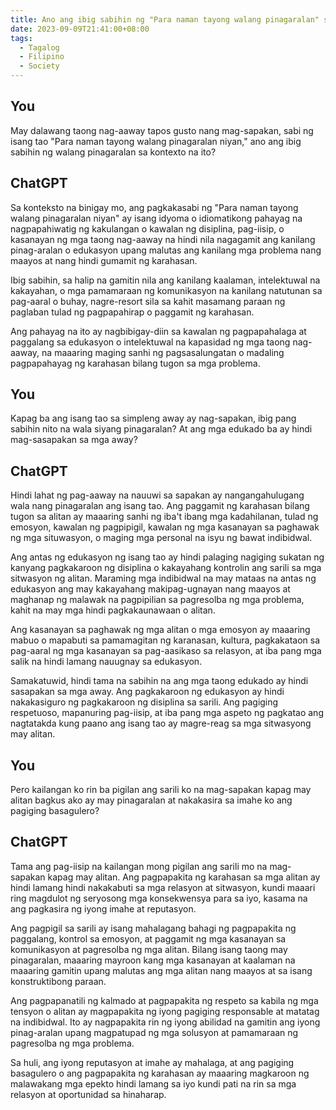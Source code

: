 ```yaml
---
title: Ano ang ibig sabihin ng "Para naman tayong walang pinagaralan" sa sapakan
date: 2023-09-09T21:41:00+08:00
tags:
  - Tagalog
  - Filipino
  - Society
---
```

## You
May dalawang taong nag-aaway tapos gusto nang mag-sapakan, sabi ng isang tao "Para naman tayong walang pinagaralan niyan," ano ang ibig sabihin ng walang pinagaralan sa kontexto na ito?

## ChatGPT
Sa konteksto na binigay mo, ang pagkakasabi ng "Para naman tayong walang pinagaralan niyan" ay isang idyoma o idiomatikong pahayag na nagpapahiwatig ng kakulangan o kawalan ng disiplina, pag-iisip, o kasanayan ng mga taong nag-aaway na hindi nila nagagamit ang kanilang pinag-aralan o edukasyon upang malutas ang kanilang mga problema nang maayos at nang hindi gumamit ng karahasan.

Ibig sabihin, sa halip na gamitin nila ang kanilang kaalaman, intelektuwal na kakayahan, o mga pamamaraan ng komunikasyon na kanilang natutunan sa pag-aaral o buhay, nagre-resort sila sa kahit masamang paraan ng paglaban tulad ng pagpapahirap o paggamit ng karahasan.

Ang pahayag na ito ay nagbibigay-diin sa kawalan ng pagpapahalaga at paggalang sa edukasyon o intelektuwal na kapasidad ng mga taong nag-aaway, na maaaring maging sanhi ng pagsasalungatan o madaling pagpapahayag ng karahasan bilang tugon sa mga problema.

## You
Kapag ba ang isang tao sa simpleng away ay nag-sapakan, ibig pang sabihin nito na wala siyang pinagaralan? At ang mga edukado ba ay hindi mag-sasapakan sa mga away?

## ChatGPT
Hindi lahat ng pag-aaway na nauuwi sa sapakan ay nangangahulugang wala nang pinagaralan ang isang tao. Ang paggamit ng karahasan bilang tugon sa alitan ay maaaring sanhi ng iba't ibang mga kadahilanan, tulad ng emosyon, kawalan ng pagpipigil, kawalan ng mga kasanayan sa paghawak ng mga situwasyon, o maging mga personal na isyu ng bawat indibidwal.

Ang antas ng edukasyon ng isang tao ay hindi palaging nagiging sukatan ng kanyang pagkakaroon ng disiplina o kakayahang kontrolin ang sarili sa mga sitwasyon ng alitan. Maraming mga indibidwal na may mataas na antas ng edukasyon ang may kakayahang makipag-ugnayan nang maayos at maghanap ng malawak na pagpipilian sa pagresolba ng mga problema, kahit na may mga hindi pagkakaunawaan o alitan.

Ang kasanayan sa paghawak ng mga alitan o mga emosyon ay maaaring mabuo o mapabuti sa pamamagitan ng karanasan, kultura, pagkakataon sa pag-aaral ng mga kasanayan sa pag-aasikaso sa relasyon, at iba pang mga salik na hindi lamang nauugnay sa edukasyon.

Samakatuwid, hindi tama na sabihin na ang mga taong edukado ay hindi sasapakan sa mga away. Ang pagkakaroon ng edukasyon ay hindi nakakasiguro ng pagkakaroon ng disiplina sa sarili. Ang pagiging respetuoso, mapanuring pag-iisip, at iba pang mga aspeto ng pagkatao ang nagtatakda kung paano ang isang tao ay magre-reag sa mga sitwasyong may alitan.

## You
Pero kailangan ko rin ba pigilan ang sarili ko na mag-sapakan kapag may alitan bagkus ako ay may pinagaralan at nakakasira sa imahe ko ang pagiging basagulero?

## ChatGPT
Tama ang pag-iisip na kailangan mong pigilan ang sarili mo na mag-sapakan kapag may alitan. Ang pagpapakita ng karahasan sa mga alitan ay hindi lamang hindi nakakabuti sa mga relasyon at sitwasyon, kundi maaari ring magdulot ng seryosong mga konsekwensya para sa iyo, kasama na ang pagkasira ng iyong imahe at reputasyon.

Ang pagpigil sa sarili ay isang mahalagang bahagi ng pagpapakita ng paggalang, kontrol sa emosyon, at paggamit ng mga kasanayan sa komunikasyon at pagresolba ng mga alitan. Bilang isang taong may pinagaralan, maaaring mayroon kang mga kasanayan at kaalaman na maaaring gamitin upang malutas ang mga alitan nang maayos at sa isang konstruktibong paraan.

Ang pagpapanatili ng kalmado at pagpapakita ng respeto sa kabila ng mga tensyon o alitan ay magpapakita ng iyong pagiging responsable at matatag na indibidwal. Ito ay nagpapakita rin ng iyong abilidad na gamitin ang iyong pinag-aralan upang magpatupad ng mga solusyon at pamamaraan ng pagresolba ng mga problema.

Sa huli, ang iyong reputasyon at imahe ay mahalaga, at ang pagiging basagulero o ang pagpapakita ng karahasan ay maaaring magkaroon ng malawakang mga epekto hindi lamang sa iyo kundi pati na rin sa mga relasyon at oportunidad sa hinaharap.
